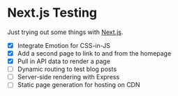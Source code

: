 # Next.js Testing

Just trying out some things with [Next.js](https://nextjs.org).

- [x] Integrate Emotion for CSS-in-JS
- [x] Add a second page to link to and from the homepage
- [x] Pull in API data to render a page
- [ ] Dynamic routing to test blog posts
- [ ] Server-side rendering with Express
- [ ] Static page generation for hosting on CDN
